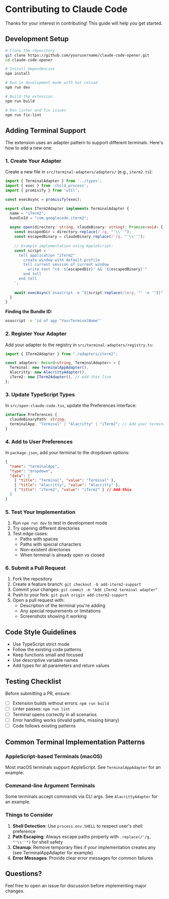 # Contributing to Claude Code

Thanks for your interest in contributing! This guide will help you get started.

## Development Setup

```bash
# Clone the repository
git clone https://github.com/yourusername/claude-code-opener.git
cd claude-code-opener

# Install dependencies
npm install

# Run in development mode with hot reload
npm run dev

# Build the extension
npm run build

# Run linter and fix issues
npm run fix-lint
```

## Adding Terminal Support

The extension uses an adapter pattern to support different terminals. Here's how to add a new one:

### 1. Create Your Adapter

Create a new file in `src/terminal-adapters/adapters/` (e.g., `iterm2.ts`):

```typescript
import { TerminalAdapter } from '../types';
import { exec } from 'child_process';
import { promisify } from 'util';

const execAsync = promisify(exec);

export class ITerm2Adapter implements TerminalAdapter {
  name = "iTerm2";
  bundleId = "com.googlecode.iterm2";
  
  async open(directory: string, claudeBinary: string): Promise<void> {
    const escapedDir = directory.replace(/'/g, "'\\''");
    const escapedBinary = claudeBinary.replace(/'/g, "'\\''");
    
    // Example implementation using AppleScript:
    const script = `
      tell application "iTerm2"
        create window with default profile
        tell current session of current window
          write text "cd '${escapedDir}' && '${escapedBinary}'"
        end tell
      end tell
    `;
    
    await execAsync(`osascript -e "${script.replace(/\n/g, "' -e '")}"`);
  }
}
```

**Finding the Bundle ID:**
```bash
osascript -e 'id of app "YourTerminalName"'
```

### 2. Register Your Adapter

Add your adapter to the registry in `src/terminal-adapters/registry.ts`:

```typescript
import { ITerm2Adapter } from "./adapters/iterm2";

const adapters: Record<string, TerminalAdapter> = {
  Terminal: new TerminalAppAdapter(),
  Alacritty: new AlacrittyAdapter(),
  iTerm2: new ITerm2Adapter(), // Add this line
};
```

### 3. Update TypeScript Types

In `src/open-claude-code.tsx`, update the Preferences interface:

```typescript
interface Preferences {
  claudeBinaryPath: string;
  terminalApp: "Terminal" | "Alacritty" | "iTerm2"; // Add your terminal
}
```

### 4. Add to User Preferences

In `package.json`, add your terminal to the dropdown options:

```json
{
  "name": "terminalApp",
  "type": "dropdown",
  "data": [
    { "title": "Terminal", "value": "Terminal" },
    { "title": "Alacritty", "value": "Alacritty" },
    { "title": "iTerm2", "value": "iTerm2" } // Add this
  ]
}
```

### 5. Test Your Implementation

1. Run `npm run dev` to test in development mode
2. Try opening different directories
3. Test edge cases:
   - Paths with spaces
   - Paths with special characters
   - Non-existent directories
   - When terminal is already open vs closed

### 6. Submit a Pull Request

1. Fork the repository
2. Create a feature branch: `git checkout -b add-iterm2-support`
3. Commit your changes: `git commit -m "Add iTerm2 terminal adapter"`
4. Push to your fork: `git push origin add-iterm2-support`
5. Open a pull request with:
   - Description of the terminal you're adding
   - Any special requirements or limitations
   - Screenshots showing it working

## Code Style Guidelines

- Use TypeScript strict mode
- Follow the existing code patterns
- Keep functions small and focused
- Use descriptive variable names
- Add types for all parameters and return values

## Testing Checklist

Before submitting a PR, ensure:

- [ ] Extension builds without errors: `npm run build`
- [ ] Linter passes: `npm run lint`
- [ ] Terminal opens correctly in all scenarios
- [ ] Error handling works (invalid paths, missing binary)
- [ ] Code follows existing patterns

## Common Terminal Implementation Patterns

### AppleScript-based Terminals (macOS)
Most macOS terminals support AppleScript. See `TerminalAppAdapter` for an example.

### Command-line Argument Terminals
Some terminals accept commands via CLI args. See `AlacrittyAdapter` for an example.

### Things to Consider

1. **Shell Detection**: Use `process.env.SHELL` to respect user's shell preference
2. **Path Escaping**: Always escape paths properly with `.replace(/'/g, "'\\''")` for shell safety
3. **Cleanup**: Remove temporary files if your implementation creates any (see TerminalAppAdapter for example)
4. **Error Messages**: Provide clear error messages for common failures

## Questions?

Feel free to open an issue for discussion before implementing major changes.
